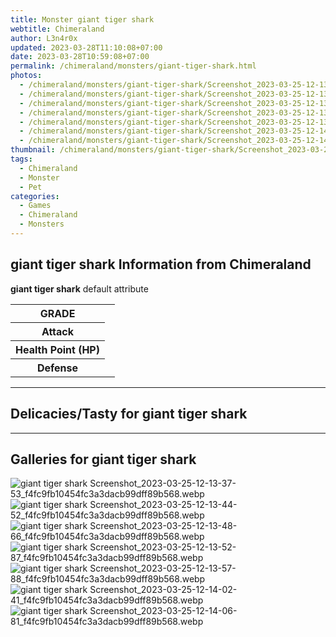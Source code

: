 ```yaml
---
title: Monster giant tiger shark
webtitle: Chimeraland
author: L3n4r0x
updated: 2023-03-28T11:10:08+07:00
date: 2023-03-28T10:59:08+07:00
permalink: /chimeraland/monsters/giant-tiger-shark.html
photos:
  - /chimeraland/monsters/giant-tiger-shark/Screenshot_2023-03-25-12-13-37-53_f4fc9fb10454fc3a3dacb99dff89b568.webp
  - /chimeraland/monsters/giant-tiger-shark/Screenshot_2023-03-25-12-13-44-52_f4fc9fb10454fc3a3dacb99dff89b568.webp
  - /chimeraland/monsters/giant-tiger-shark/Screenshot_2023-03-25-12-13-48-66_f4fc9fb10454fc3a3dacb99dff89b568.webp
  - /chimeraland/monsters/giant-tiger-shark/Screenshot_2023-03-25-12-13-52-87_f4fc9fb10454fc3a3dacb99dff89b568.webp
  - /chimeraland/monsters/giant-tiger-shark/Screenshot_2023-03-25-12-13-57-88_f4fc9fb10454fc3a3dacb99dff89b568.webp
  - /chimeraland/monsters/giant-tiger-shark/Screenshot_2023-03-25-12-14-02-41_f4fc9fb10454fc3a3dacb99dff89b568.webp
  - /chimeraland/monsters/giant-tiger-shark/Screenshot_2023-03-25-12-14-06-81_f4fc9fb10454fc3a3dacb99dff89b568.webp
thumbnail: /chimeraland/monsters/giant-tiger-shark/Screenshot_2023-03-25-12-13-37-53_f4fc9fb10454fc3a3dacb99dff89b568.webp
tags:
  - Chimeraland
  - Monster
  - Pet
categories:
  - Games
  - Chimeraland
  - Monsters
---
```


<section id="bootstrap-wrapper"><link rel="stylesheet" href="https://rawcdn.githack.com/dimaslanjaka/Web-Manajemen/0c3b5aa1813bd4abcd2c11bf3e37928b15c28664/css/bootstrap-5-3-0-alpha3-wrapper.css"/><h2 id="attribute">giant tiger shark Information from Chimeraland</h2><p><b>giant tiger shark</b> default attribute <table><tr><th>GRADE</th><td></td></tr><tr><th>Attack</th><td></td></tr><tr><th>Health Point (HP)</th><td></td></tr><tr><th>Defense</th><td></td></tr></table></p><hr/><h2 id="delicacies">Delicacies/Tasty for giant tiger shark</h2><div class="text-white bg-dark"></div><hr/><div id="gallery"><h2>Galleries for giant tiger shark</h2><div class="row"><div class="col-lg-6 col-12"><img src="/chimeraland/monsters/giant-tiger-shark/Screenshot_2023-03-25-12-13-37-53_f4fc9fb10454fc3a3dacb99dff89b568.webp" alt="giant tiger shark Screenshot_2023-03-25-12-13-37-53_f4fc9fb10454fc3a3dacb99dff89b568.webp"/></div><div class="col-lg-6 col-12"><img src="/chimeraland/monsters/giant-tiger-shark/Screenshot_2023-03-25-12-13-44-52_f4fc9fb10454fc3a3dacb99dff89b568.webp" alt="giant tiger shark Screenshot_2023-03-25-12-13-44-52_f4fc9fb10454fc3a3dacb99dff89b568.webp"/></div><div class="col-lg-6 col-12"><img src="/chimeraland/monsters/giant-tiger-shark/Screenshot_2023-03-25-12-13-48-66_f4fc9fb10454fc3a3dacb99dff89b568.webp" alt="giant tiger shark Screenshot_2023-03-25-12-13-48-66_f4fc9fb10454fc3a3dacb99dff89b568.webp"/></div><div class="col-lg-6 col-12"><img src="/chimeraland/monsters/giant-tiger-shark/Screenshot_2023-03-25-12-13-52-87_f4fc9fb10454fc3a3dacb99dff89b568.webp" alt="giant tiger shark Screenshot_2023-03-25-12-13-52-87_f4fc9fb10454fc3a3dacb99dff89b568.webp"/></div><div class="col-lg-6 col-12"><img src="/chimeraland/monsters/giant-tiger-shark/Screenshot_2023-03-25-12-13-57-88_f4fc9fb10454fc3a3dacb99dff89b568.webp" alt="giant tiger shark Screenshot_2023-03-25-12-13-57-88_f4fc9fb10454fc3a3dacb99dff89b568.webp"/></div><div class="col-lg-6 col-12"><img src="/chimeraland/monsters/giant-tiger-shark/Screenshot_2023-03-25-12-14-02-41_f4fc9fb10454fc3a3dacb99dff89b568.webp" alt="giant tiger shark Screenshot_2023-03-25-12-14-02-41_f4fc9fb10454fc3a3dacb99dff89b568.webp"/></div><div class="col-lg-6 col-12"><img src="/chimeraland/monsters/giant-tiger-shark/Screenshot_2023-03-25-12-14-06-81_f4fc9fb10454fc3a3dacb99dff89b568.webp" alt="giant tiger shark Screenshot_2023-03-25-12-14-06-81_f4fc9fb10454fc3a3dacb99dff89b568.webp"/></div></div></div></section>